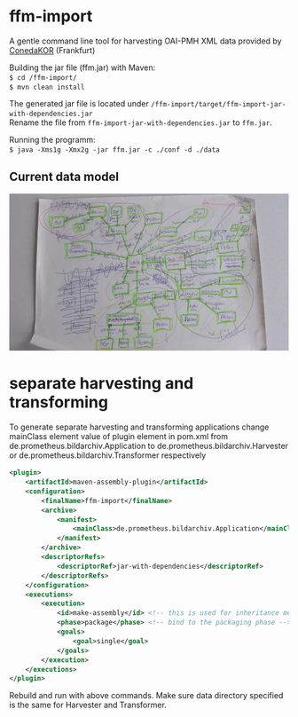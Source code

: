 # ffm-import
A gentle command line tool for harvesting OAI-PMH XML data provided by <a href="https://github.com/coneda/kor">ConedaKOR</a> (Frankfurt)  
  
Building the jar file (ffm.jar) with Maven:  
<code>$ cd /ffm-import/</code>  
<code>$ mvn clean install</code>
  
The generated jar file is located under <code>/ffm-import/target/ffm-import-jar-with-dependencies.jar</code>  
Rename the file from <code>ffm-import-jar-with-dependencies.jar</code> to <code>ffm.jar</code>.
  
Running the programm:  
<code>$ java -Xms1g -Xmx2g -jar ffm.jar -c ./conf -d ./data</code>

  
## Current data model  
<img src="https://github.com/matana/ffm-import/blob/master/20170511_154237.jpg" alt="The chaos graph" />

# separate harvesting and transforming
To generate separate harvesting and transforming applications change mainClass element value of plugin element in pom.xml from de.prometheus.bildarchiv.Application to de.prometheus.bildarchiv.Harvester or de.prometheus.bildarchiv.Transformer respectively

```xml
<plugin>
	<artifactId>maven-assembly-plugin</artifactId>
	<configuration>
		<finalName>ffm-import</finalName>
		<archive>
			<manifest>
				<mainClass>de.prometheus.bildarchiv.Application</mainClass>
			</manifest>
		</archive>
		<descriptorRefs>
			<descriptorRef>jar-with-dependencies</descriptorRef>
		</descriptorRefs>
	</configuration>
	<executions>
		<execution>
			<id>make-assembly</id> <!-- this is used for inheritance merges -->
			<phase>package</phase> <!-- bind to the packaging phase -->
			<goals>
				<goal>single</goal>
			</goals>
		</execution>
	</executions>
</plugin>
```

Rebuild and run with above commands. Make sure data directory specified is the same for Harvester and Transformer.
